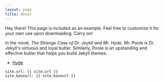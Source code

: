 ```yaml
---
layout: page
title: About
---
```


<p class="message"> Hey there! This page is included as an
  example. Feel free to customize it for your own use upon
  downloading. Carry on!  </p>

In the novel, *The Strange Case of Dr. Jeykll and Mr. Hyde*, Mr. Poole
is Dr. Jekyll's virtuous and loyal butler. Similarly, Poole is an
upstanding and effective butler that helps you build Jekyll themes.

* [Hyde](http://hyde.getpoole.com)

```
site.url: {{ site.url }}
site.baseurl: {{ site.baseurl }}
```
